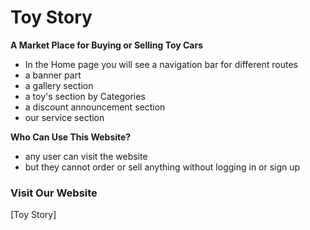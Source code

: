 # Toy Story

**A Market Place for Buying or Selling Toy Cars**

- In the Home page you will see a navigation bar for different routes
- a banner part
- a gallery section
- a toy's section by Categories
- a discount announcement section
- our service section

**Who Can Use This Website?**

- any user can visit the website
- but they cannot order or sell anything without logging in or sign up

### Visit Our Website

[Toy Story]
